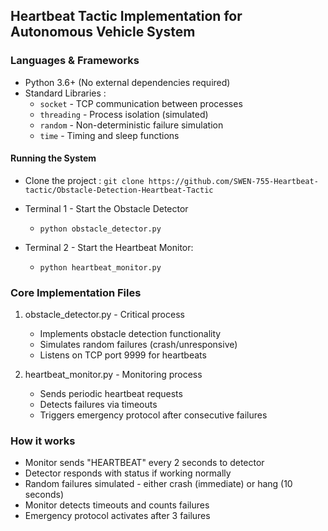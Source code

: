 ## Heartbeat Tactic Implementation for Autonomous Vehicle System

### Languages & Frameworks
- Python 3.6+ (No external dependencies required)
- Standard Libraries : 
    - `socket` - TCP communication between processes
    - `threading` - Process isolation (simulated)
    - `random` - Non-deterministic failure simulation
    - `time` - Timing and sleep functions

#### Running the System
- Clone the project : `git clone https://github.com/SWEN-755-Heartbeat-tactic/Obstacle-Detection-Heartbeat-Tactic`

- Terminal 1 - Start the Obstacle Detector
    - `python obstacle_detector.py`

- Terminal 2 - Start the Heartbeat Monitor:
    - `python heartbeat_monitor.py`

### Core Implementation Files
1. obstacle_detector.py - Critical process
    - Implements obstacle detection functionality
    - Simulates random failures (crash/unresponsive)
    - Listens on TCP port 9999 for heartbeats

2. heartbeat_monitor.py - Monitoring process
    - Sends periodic heartbeat requests
    - Detects failures via timeouts
    - Triggers emergency protocol after consecutive failures

### How it works 
- Monitor sends "HEARTBEAT" every 2 seconds to detector
- Detector responds with status if working normally
- Random failures simulated - either crash (immediate) or hang (10 seconds)
- Monitor detects timeouts and counts failures
- Emergency protocol activates after 3 failures